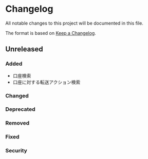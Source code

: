 # Changelog

All notable changes to this project will be documented in this file.

The format is based on [Keep a Changelog](http://keepachangelog.com/).

## Unreleased

### Added

- 口座検索
- 口座に対する転送アクション検索

### Changed

### Deprecated

### Removed

### Fixed

### Security
